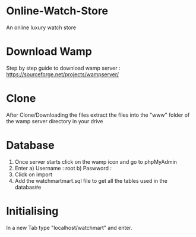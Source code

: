 # Online-Watch-Store
An online luxury watch store

# Download Wamp
Step by step guide to download wamp server : https://sourceforge.net/projects/wampserver/

# Clone 
After Clone/Downloading the files extract the files into the "www" folder of the wamp server directory in your drive

# Database
1) Once server starts click on the wamp icon and go to phpMyAdmin 
2) Enter 
a) Username : root
b) Paswword : 
3) Click on import
4) Add the watchmartmart.sql file to get all the tables used in the databas#e

# Initialising
In a new Tab type "localhost/watchmart" and enter.
